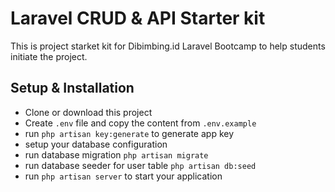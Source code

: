# Laravel CRUD & API Starter kit

This is project starket kit for Dibimbing.id Laravel Bootcamp to help students initiate the project.

## Setup & Installation

+ Clone or download this project
+ Create `.env` file and copy the content from `.env.example`
+ run `php artisan key:generate` to generate app key
+ setup your database configuration
+ run database migration `php artisan migrate`
+ run database seeder for user table `php artisan db:seed`
+ run `php artisan server` to start your application